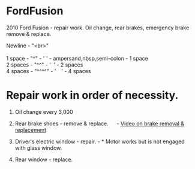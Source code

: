 # FordFusion
2010 Ford Fusion - repair work. Oil change, rear brakes, emergency brake remove &amp; replace.

Newline - "&lt;br&gt;"<br>
<br>
1 space  - "^"    - '&nbsp;' - ampersand,nbsp,semi-colon - 1 space<br>
2 spaces - "^^"   - '&ensp;' - 2 spaces<br>
4 spaces - "^^^^" - '&emsp;' - 4 spaces<br>

# Repair work in order of necessity.
  1. Oil change every 3,000

  2. Rear brake shoes - remove & replace.
&emsp; - [Video on brake removal & replacement](https://www.youtube.com/watch?v=cikKzEFv_fs)
  3. Driver's electric window - repair.
    - * Motor works but is not engaged with glass window.
  4. Rear window - replace.

